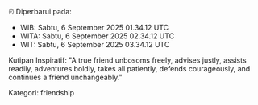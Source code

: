 ⏰ Diperbarui pada:
- WIB: Sabtu, 6 September 2025 01.34.12 UTC
- WITA: Sabtu, 6 September 2025 02.34.12 UTC
- WIT: Sabtu, 6 September 2025 03.34.12 UTC

Kutipan Inspiratif:
"A true friend unbosoms freely, advises justly, assists readily, adventures boldly, takes all patiently, defends courageously, and continues a friend unchangeably."


Kategori: friendship

